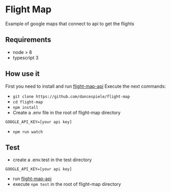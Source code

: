 # Flight Map

Example of google maps that connect to api to get the flights

## Requirements

* node > 8
* typescript 3

## How use it

First you need to install and run [flight-map-api](https://github.com/dancespiele/flight-map-api)
Execute the next commands:

* `git clone https://github.com/dancespiele/flight-map`
* `cd flight-map`
* `npm install`
* Create a .env file in the root of flight-map directory

```
GOOGLE_API_KEY=[your api key]
```

* `npm run watch`

## Test

* create a .env.test in the test directory

```
GOOGLE_API_KEY=[your api key]
```
* run [flight-map-api](https://github.com/dancespiele/flight-map-api)
* execute `npm test` in the root of flight-map directory